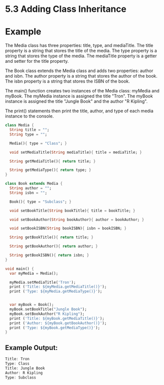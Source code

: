 # 5.3 Adding Class Inheritance

# Example

The Media class has three properties: title, type, and mediaTitle. 
The title property is a string that stores the title of the media. 
The type property is a string that stores the type of the media. 
The mediaTitle property is a getter and setter for the title property.

The Book class extends the Media class and adds two properties: author and isbn. 
The author property is a string that stores the author of the book. 
The isbn property is a string that stores the ISBN of the book.

The main() function creates two instances of the Media class: myMedia and myBook. 
The myMedia instance is assigned the title "Tron". 
The myBook instance is assigned the title "Jungle Book" and the author "R Kipling".

The print() statements then print the title, author, and type of each media instance to the console.


```dart
class Media {
  String title = "";
  String type = "";

  Media(){ type = "Class"; }

  void setMediaTitle(String mediaTitle){ title = mediaTitle; }

  String getMediaTitle(){ return title; }

  String getMediaType(){ return type; }
}

class Book extends Media {
  String author = "";
  String isbn = "";

  Book(){ type = "Subclass"; }

  void setBookTitle(String bookTitle){ title = bookTitle; }

  void setBookAuthor(String bookAuthor){ author = bookAuthor; }

  void setBookISBN(String bookISBN){ isbn = bookISBN; }

  String getBookTitle(){ return title; }

  String getBookAuthor(){ return author; }

  String getBookISBN(){ return isbn; }
}

void main() {
  var myMedia = Media();

  myMedia.setMediaTitle('Tron');
  print ('Title: ${myMedia.getMediaTitle()}');
  print ('Type: ${myMedia.getMediaType()}');


  var myBook = Book();
  myBook.setBookTitle("Jungle Book");
  myBook.setBookAuthor("R Kipling");
  print ('Title: ${myBook.getMediaTitle()}');
  print ('Author: ${myBook.getBookAuthor()}');
  print ('Type: ${myBook.getMediaType()}');
}

```

## Example Output:

```dart
Title: Tron
Type: Class
Title: Jungle Book
Author: R Kipling
Type: Subclass
```
